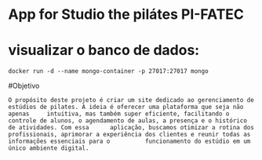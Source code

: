 # App for Studio the pilátes PI-FATEC

# visualizar o banco de dados: 
    docker run -d --name mongo-container -p 27017:27017 mongo

#Objetivo

    O propósito deste projeto é criar um site dedicado ao gerenciamento de estúdios de pilates. A ideia é oferecer uma plataforma que seja não apenas     intuitiva, mas também super eficiente, facilitando o controle de alunos, o agendamento de aulas, a presença e o histórico de atividades. Com essa      aplicação, buscamos otimizar a rotina dos profissionais, aprimorar a experiência dos clientes e reunir todas as informações essenciais para o          funcionamento do estúdio em um único ambiente digital.   

